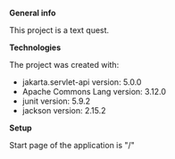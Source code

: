 **General info**

This project is a text quest.


**Technologies**

The project was created with:

* jakarta.servlet-api version: 5.0.0
* Apache Commons Lang version: 3.12.0
* junit version: 5.9.2
* jackson version: 2.15.2

**Setup**

Start page of the application is "/"
